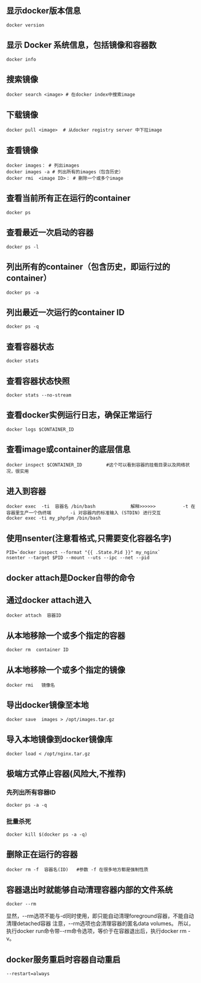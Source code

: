 ## 显示docker版本信息
	docker version
## 显示 Docker 系统信息，包括镜像和容器数
	docker info
## 搜索镜像
	docker search <image> # 在docker index中搜索image
## 下载镜像
	docker pull <image>  # 从docker registry server 中下拉image
## 查看镜像 
    docker images： # 列出images
    docker images -a # 列出所有的images（包含历史）
    docker rmi  <image ID>： # 删除一个或多个image
## 查看当前所有正在运行的container
    docker ps 
## 查看最近一次启动的容器
    docker ps -l 
## 列出所有的container（包含历史，即运行过的container）
    docker ps -a 
## 列出最近一次运行的container ID
    docker ps -q 
## 查看容器状态
	docker stats
## 查看容器状态快照
	docker stats --no-stream
## 查看docker实例运行日志，确保正常运行
	docker logs $CONTAINER_ID
## 查看image或container的底层信息
	docker inspect $CONTAINER_ID         #这个可以看到容器的挂载目录以及网络状况，很实用
## 进入到容器
    docker exec  -ti  容器名 /bin/bash             解释>>>>>>          -t 在容器里生产一个伪终端       -i 对容器内的标准输入 (STDIN) 进行交互
    docker exec -ti my_phpfpm /bin/bash
## 使用nsenter(注意看格式,只需要变化容器名字)
	PID=`docker inspect --format "{{ .State.Pid }}" my_nginx`
	nsenter --target $PID --mount --uts --ipc --net --pid
## docker attach是Docker自带的命令
## 通过docker attach进入
	docker attach  容器ID
## 从本地移除一个或多个指定的容器
	docker rm  container ID
## 从本地移除一个或多个指定的镜像
	docker rmi   镜像名
## 导出docker镜像至本地
	docker save  images > /opt/images.tar.gz
## 导入本地镜像到docker镜像库
	docker load < /opt/nginx.tar.gz
## 极端方式停止容器(风险大,不推荐)
### 先列出所有容器ID
```
docker ps -a -q
```


### 批量杀死
```
docker kill $(docker ps -a -q)
```


## 删除正在运行的容器
```
docker rm -f  容器名(ID)   #参数 -f 在很多地方都是强制性质

```

## 容器退出时就能够自动清理容器内部的文件系统
```
docker --rm
```
显然，--rm选项不能与-d同时使用，即只能自动清理foreground容器，不能自动清理detached容器
注意，--rm选项也会清理容器的匿名data volumes。
所以，执行docker run命令带--rm命令选项，等价于在容器退出后，执行docker rm -v。

## docker服务重启时容器自动重启

```
--restart=always
```



​	
​	
​	
​	
​	
​	
​	
​	
